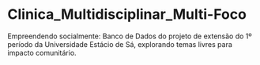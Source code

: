 # Clinica_Multidisciplinar_Multi-Foco
Empreendendo socialmente: Banco de Dados do projeto de extensão do 1º período da Universidade Estácio de Sá, explorando temas livres para impacto comunitário.
